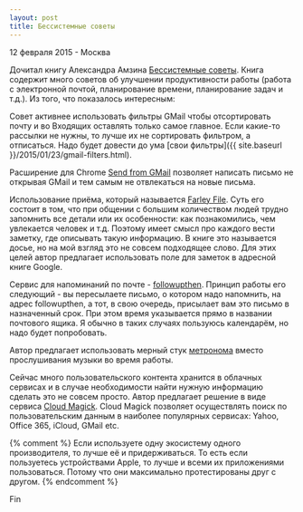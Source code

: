 ```yaml
---
layout: post
title: Бессистемные советы
---
```


<p class="meta">12 февраля 2015 - Москва</p>

Дочитал книгу Александра Амзина [Бессистемные советы](http://aa.lifehacker.ru/).
Книга содержит много советов об улучшении продуктивности работы (работа с электронной почтой,
планирование времени, планирование задач и т.д.).
Из того, что показалось интересным:

Совет активнее использовать фильтры GMail чтобы отсортировать почту и во Входящих оставлять
только самое главное. Если какие-то рассылки не нужны,
то лучше их не сортировать фильтром, а отписаться. Надо будет довести до ума
[свои фильтры]({{ site.baseurl }}/2015/01/23/gmail-filters.html).

Расширение для Chrome [Send from GMail](https://chrome.google.com/webstore/detail/send-from-gmail-by-google/pgphcomnlaojlmmcjmiddhdapjpbgeoc) позволяет написать письмо не открывая GMail и тем
самым не отвлекаться на новые письма.

Использование приёма, который называется [Farley File](https://en.wikipedia.org/wiki/Farley_file).
Суть его состоит в том, что при общении с большим количеством людей трудно запомнить все детали
или их особенности: как познакомились, чем увлекается человек и т.д.
Поэтому имеет смысл про каждого вести заметку, где описывать такую информацию.
В книге это называется досье, но на мой взгляд это не совсем подходящее слово.
Для этих целей автор предлагает использовать поле для заметок в адресной книге Google.

Сервис для напоминаний по почте - [followupthen](http://followupthen.com/).
Принцип работы его следующий - вы пересылаете письмо, о котором надо напомнить,
на адрес followupthen, а тот, в свою очередь, присылает вам это письмо в назначенный срок.
При этом время указывается прямо в названии почтового ящика. Я обычно в таких случаях пользуюсь календарём,
но надо будет попробовать.

Автор предлагает использовать мерный стук [метронома](http://www.metronomeonline.com/) вместо
прослушивания музыки во время работы.

Сейчас много пользовательского контента хранится в облачных сервисах и в случае необходимости
найти нужную информацию сделать это не совсем просто.
Автор предлагает решение в виде сервиса [Cloud Magick](https://cloudmagic.com/).
Cloud Magick позволяет осуществлять поиск по пользовательским данным
в наиболее популярных сервисах: Yahoo, Office 365, iCloud, GMail etc.

{% comment %}
Если используете одну экосистему одного производителя, то лучше её и придерживаться.
То есть если пользуетесь устройствами Apple, то лучше и всеми их приложениями пользоваться.
Потому что они максимально протестированы друг с другом.
{% endcomment %}

Fin
